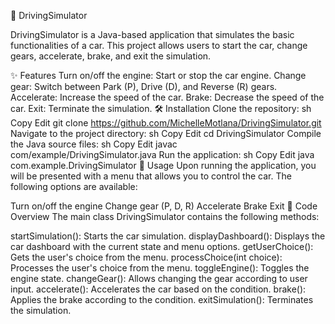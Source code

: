 🚗 DrivingSimulator

DrivingSimulator is a Java-based application that simulates the basic functionalities of a car. This project allows users to start the car, change gears, accelerate, brake, and exit the simulation.

✨ Features
Turn on/off the engine: Start or stop the car engine.
Change gear: Switch between Park (P), Drive (D), and Reverse (R) gears.
Accelerate: Increase the speed of the car.
Brake: Decrease the speed of the car.
Exit: Terminate the simulation.
🛠️ Installation
Clone the repository:
sh
Copy
Edit
git clone https://github.com/MichelleMotlana/DrivingSimulator.git
Navigate to the project directory:
sh
Copy
Edit
cd DrivingSimulator
Compile the Java source files:
sh
Copy
Edit
javac com/example/DrivingSimulator.java
Run the application:
sh
Copy
Edit
java com.example.DrivingSimulator
🚀 Usage
Upon running the application, you will be presented with a menu that allows you to control the car. The following options are available:

Turn on/off the engine
Change gear (P, D, R)
Accelerate
Brake
Exit
📄 Code Overview
The main class DrivingSimulator contains the following methods:

startSimulation(): Starts the car simulation.
displayDashboard(): Displays the car dashboard with the current state and menu options.
getUserChoice(): Gets the user's choice from the menu.
processChoice(int choice): Processes the user's choice from the menu.
toggleEngine(): Toggles the engine state.
changeGear(): Allows changing the gear according to user input.
accelerate(): Accelerates the car based on the condition.
brake(): Applies the brake according to the condition.
exitSimulation(): Terminates the simulation.

